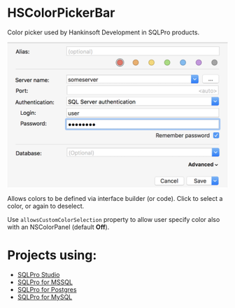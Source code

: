 # HSColorPickerBar
Color picker used by Hankinsoft Development in SQLPro products.

![Preview](https://raw.githubusercontent.com/hankinsoft/HSColorPickerBar/master/example.png)

Allows colors to be defined via interface builder (or code). Click to select a color, or again to deselect.

Use `allowsCustomColorSelection` property to allow user specify color also with an NSColorPanel (default **Off**). 

# Projects using:
+ [SQLPro Studio](https://sqlprostudio.com)
+ [SQLPro for MSSQL](https://macsqlclient.com)
+ [SQLPro for Postgres](https://macpostgresclient.com)
+ [SQLPro for MySQL](https://www.mysqlui.com)
